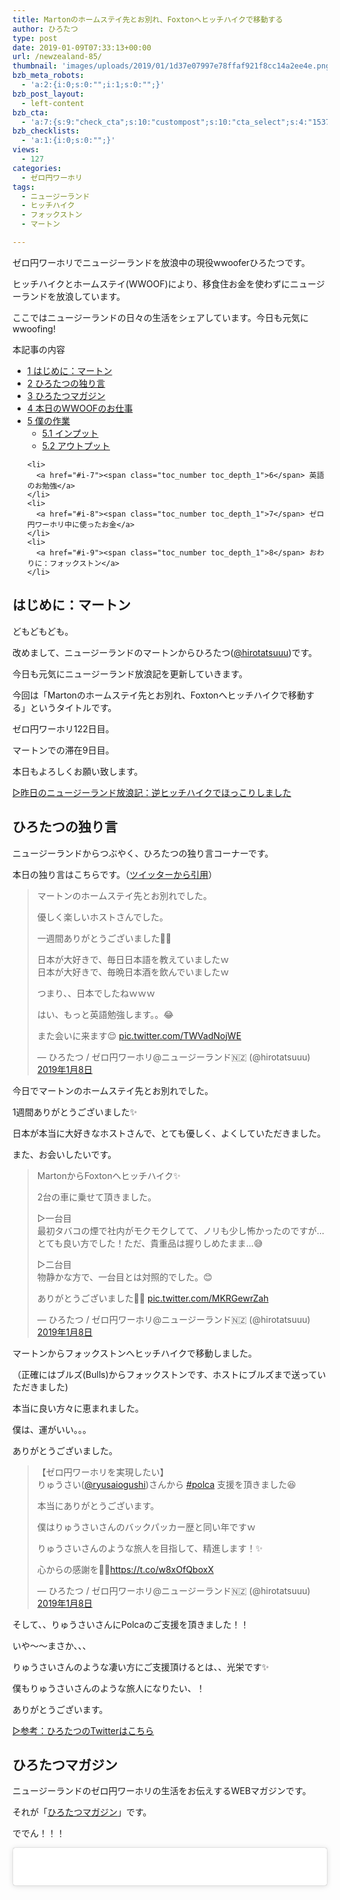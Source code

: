 ```yaml
---
title: Martonのホームステイ先とお別れ、Foxtonへヒッチハイクで移動する
author: ひろたつ
type: post
date: 2019-01-09T07:33:13+00:00
url: /newzealand-85/
thumbnail: 'images/uploads/2019/01/1d37e07997e78ffaf921f8cc14a2ee4e.png?fit=304%2C171&ssl=1'
bzb_meta_robots:
  - 'a:2:{i:0;s:0:"";i:1;s:0:"";}'
bzb_post_layout:
  - left-content
bzb_cta:
  - 'a:7:{s:9:"check_cta";s:10:"custompost";s:10:"cta_select";s:4:"1537";s:9:"org_title";s:0:"";s:9:"org_image";s:0:"";s:11:"org_content";s:0:"";s:15:"org_button_text";s:0:"";s:14:"org_button_url";s:0:"";}'
bzb_checklists:
  - 'a:1:{i:0;s:0:"";}'
views:
  - 127
categories:
  - ゼロ円ワーホリ
tags:
  - ニュージーランド
  - ヒッチハイク
  - フォックストン
  - マートン

---
```

ゼロ円ワーホリでニュージーランドを放浪中の現役wwooferひろたつです。
  
ヒッチハイクとホームステイ(WWOOF)により、移食住お金を使わずにニュージーランドを放浪しています。
  
ここではニュージーランドの日々の生活をシェアしています。今日も元気にwwoofing!

<!--more-->

<div id="toc_container" class="toc_transparent no_bullets">
  <p class="toc_title">
    本記事の内容
  </p>
  
  <ul class="toc_list">
    <li>
      <a href="#i"><span class="toc_number toc_depth_1">1</span> はじめに：マートン</a>
    </li>
    <li>
      <a href="#i-2"><span class="toc_number toc_depth_1">2</span> ひろたつの独り言</a>
    </li>
    <li>
      <a href="#i-3"><span class="toc_number toc_depth_1">3</span> ひろたつマガジン</a>
    </li>
    <li>
      <a href="#WWOOF"><span class="toc_number toc_depth_1">4</span> 本日のWWOOFのお仕事</a>
    </li>
    <li>
      <a href="#i-4"><span class="toc_number toc_depth_1">5</span> 僕の作業</a><ul>
        <li>
          <a href="#i-5"><span class="toc_number toc_depth_2">5.1</span> インプット</a>
        </li>
        <li>
          <a href="#i-6"><span class="toc_number toc_depth_2">5.2</span> アウトプット</a>
        </li>
      </ul>
    </li>
    
    <li>
      <a href="#i-7"><span class="toc_number toc_depth_1">6</span> 英語のお勉強</a>
    </li>
    <li>
      <a href="#i-8"><span class="toc_number toc_depth_1">7</span> ゼロ円ワーホリ中に使ったお金</a>
    </li>
    <li>
      <a href="#i-9"><span class="toc_number toc_depth_1">8</span> おわりに：フォックストン</a>
    </li>
  </ul>
</div>

## <span id="i">はじめに：マートン</span>

どもどもども。
  
改めまして、ニュージーランドのマートンからひろたつ(<a href="https://twitter.com/hirotatsuuu" rel="noopener" target="_blank">@hirotatsuuu</a>)です。
  
今日も元気にニュージーランド放浪記を更新していきます。

今回は「Martonのホームステイ先とお別れ、Foxtonへヒッチハイクで移動する」というタイトルです。

ゼロ円ワーホリ122日目。

マートンでの滞在9日目。

本日もよろしくお願い致します。

<a href="https://hirotatsu.me/newzealand-84" rel="noopener" target="_blank">▷昨日のニュージーランド放浪記：逆ヒッチハイクでほっこりしました</a>

## <span id="i-2">ひろたつの独り言</span>

ニュージーランドからつぶやく、ひろたつの独り言コーナーです。

本日の独り言はこちらです。（<a href="https://twitter.com/hirotatsuuu" rel="noopener" target="_blank">ツイッターから引用</a>）

<blockquote class="twitter-tweet" data-lang="ja">
  <p lang="ja" dir="ltr">
    マートンのホームステイ先とお別れでした。
  </p>
  
  <p>
    優しく楽しいホストさんでした。
  </p>
  
  <p>
    一週間ありがとうございました🙇‍♂️
  </p>
  
  <p>
    日本が大好きで、毎日日本語を教えていましたｗ<br />日本が大好きで、毎晩日本酒を飲んでいましたｗ
  </p>
  
  <p>
    つまり、、日本でしたねｗｗｗ
  </p>
  
  <p>
    はい、もっと英語勉強します。。😂
  </p>
  
  <p>
    また会いに来ます😌 <a href="https://t.co/TWVadNojWE">pic.twitter.com/TWVadNojWE</a>
  </p>
  
  <p>
    &mdash; ひろたつ / ゼロ円ワーホリ@ニュージーランド🇳🇿 (@hirotatsuuu) <a href="https://twitter.com/hirotatsuuu/status/1082470012630126594?ref_src=twsrc%5Etfw">2019年1月8日</a>
  </p>
</blockquote>



今日でマートンのホームステイ先とお別れでした。
  
1週間ありがとうございました✨
  
日本が本当に大好きなホストさんで、とても優しく、よくしていただきました。
  
また、お会いしたいです。

<blockquote class="twitter-tweet" data-lang="ja">
  <p lang="ja" dir="ltr">
    MartonからFoxtonへヒッチハイク✨
  </p>
  
  <p>
    2台の車に乗せて頂きました。
  </p>
  
  <p>
    ▷一台目<br />最初タバコの煙で社内がモクモクしてて、ノリも少し怖かったのですが&#8230;とても良い方でした！ただ、貴重品は握りしめたまま&#8230;😅
  </p>
  
  <p>
    ▷二台目<br />物静かな方で、一台目とは対照的でした。😊
  </p>
  
  <p>
    ありがとうございました🙇‍♂️ <a href="https://t.co/MKRGewrZah">pic.twitter.com/MKRGewrZah</a>
  </p>
  
  <p>
    &mdash; ひろたつ / ゼロ円ワーホリ@ニュージーランド🇳🇿 (@hirotatsuuu) <a href="https://twitter.com/hirotatsuuu/status/1082567021735411714?ref_src=twsrc%5Etfw">2019年1月8日</a>
  </p>
</blockquote>



マートンからフォックストンへヒッチハイクで移動しました。
  
（正確にはブルズ(Bulls)からフォックストンです、ホストにブルズまで送っていただきました)
  
本当に良い方々に恵まれました。
  
僕は、運がいい。。。
  
ありがとうございました。

<blockquote class="twitter-tweet" data-lang="ja">
  <p lang="ja" dir="ltr">
    【ゼロ円ワーホリを実現したい】<br />りゅうさい(<a href="https://twitter.com/ryusaiogushi?ref_src=twsrc%5Etfw">@ryusaiogushi</a>)さんから <a href="https://twitter.com/hashtag/polca?src=hash&ref_src=twsrc%5Etfw">#polca</a> 支援を頂きました😆
  </p>
  
  <p>
    本当にありがとうございます。
  </p>
  
  <p>
    僕はりゅうさいさんのバックパッカー歴と同い年ですｗ
  </p>
  
  <p>
    りゅうさいさんのような旅人を目指して、精進します！✨
  </p>
  
  <p>
    心からの感謝を🙇‍♂️<a href="https://t.co/w8xOfQboxX">https://t.co/w8xOfQboxX</a>
  </p>
  
  <p>
    &mdash; ひろたつ / ゼロ円ワーホリ@ニュージーランド🇳🇿 (@hirotatsuuu) <a href="https://twitter.com/hirotatsuuu/status/1082463893971062784?ref_src=twsrc%5Etfw">2019年1月8日</a>
  </p>
</blockquote>



そして、、りゅうさいさんにPolcaのご支援を頂きました！！
  
いや〜〜まさか、、、
  
りゅうさいさんのような凄い方にご支援頂けるとは、、光栄です✨
  
僕もりゅうさいさんのような旅人になりたい、！
  
ありがとうございます。

<a href="https://twitter.com/hirotatsuuu" rel="noopener" target="_blank">▷参考：ひろたつのTwitterはこちら</a>

## <span id="i-3">ひろたつマガジン</span>

ニュージーランドのゼロ円ワーホリの生活をお伝えするWEBマガジンです。
  
それが「<a href="https://www.instagram.com/hirotatsu_mag" rel="noopener" target="_blank">ひろたつマガジン</a>」です。

ででん！！！

<blockquote class="instagram-media" data-instgrm-permalink="https://www.instagram.com/p/BsZGFPNgex6/?utm_source=ig_embed&utm_medium=loading" data-instgrm-version="12" style=" background:#FFF; border:0; border-radius:3px; box-shadow:0 0 1px 0 rgba(0,0,0,0.5),0 1px 10px 0 rgba(0,0,0,0.15); margin: 1px; max-width:540px; min-width:326px; padding:0; width:99.375%; width:-webkit-calc(100% - 2px); width:calc(100% - 2px);">
  <div style="padding:16px;">
    <a href="https://www.instagram.com/p/BsZGFPNgex6/?utm_source=ig_embed&utm_medium=loading" style=" background:#FFFFFF; line-height:0; padding:0 0; text-align:center; text-decoration:none; width:100%;" target="_blank"> </p> 
    
    <div style=" display: flex; flex-direction: row; align-items: center;">
      <div style="background-color: #F4F4F4; border-radius: 50%; flex-grow: 0; height: 40px; margin-right: 14px; width: 40px;">
      </div>
      
      <div style="display: flex; flex-direction: column; flex-grow: 1; justify-content: center;">
        <div style=" background-color: #F4F4F4; border-radius: 4px; flex-grow: 0; height: 14px; margin-bottom: 6px; width: 100px;">
        </div>
        
        <div style=" background-color: #F4F4F4; border-radius: 4px; flex-grow: 0; height: 14px; width: 60px;">
        </div>
      </div>
    </div>
    
    <div style="padding: 19% 0;">
    </div>
    
    <div style="display:block; height:50px; margin:0 auto 12px; width:50px;">
      <svg width="50px" height="50px" viewBox="0 0 60 60" version="1.1" xmlns="https://www.w3.org/2000/svg" xmlns:xlink="https://www.w3.org/1999/xlink"><g stroke="none" stroke-width="1" fill="none" fill-rule="evenodd"><g transform="translate(-511.000000, -20.000000)" fill="#000000"><g><path d="M556.869,30.41 C554.814,30.41 553.148,32.076 553.148,34.131 C553.148,36.186 554.814,37.852 556.869,37.852 C558.924,37.852 560.59,36.186 560.59,34.131 C560.59,32.076 558.924,30.41 556.869,30.41 M541,60.657 C535.114,60.657 530.342,55.887 530.342,50 C530.342,44.114 535.114,39.342 541,39.342 C546.887,39.342 551.658,44.114 551.658,50 C551.658,55.887 546.887,60.657 541,60.657 M541,33.886 C532.1,33.886 524.886,41.1 524.886,50 C524.886,58.899 532.1,66.113 541,66.113 C549.9,66.113 557.115,58.899 557.115,50 C557.115,41.1 549.9,33.886 541,33.886 M565.378,62.101 C565.244,65.022 564.756,66.606 564.346,67.663 C563.803,69.06 563.154,70.057 562.106,71.106 C561.058,72.155 560.06,72.803 558.662,73.347 C557.607,73.757 556.021,74.244 553.102,74.378 C549.944,74.521 548.997,74.552 541,74.552 C533.003,74.552 532.056,74.521 528.898,74.378 C525.979,74.244 524.393,73.757 523.338,73.347 C521.94,72.803 520.942,72.155 519.894,71.106 C518.846,70.057 518.197,69.06 517.654,67.663 C517.244,66.606 516.755,65.022 516.623,62.101 C516.479,58.943 516.448,57.996 516.448,50 C516.448,42.003 516.479,41.056 516.623,37.899 C516.755,34.978 517.244,33.391 517.654,32.338 C518.197,30.938 518.846,29.942 519.894,28.894 C520.942,27.846 521.94,27.196 523.338,26.654 C524.393,26.244 525.979,25.756 528.898,25.623 C532.057,25.479 533.004,25.448 541,25.448 C548.997,25.448 549.943,25.479 553.102,25.623 C556.021,25.756 557.607,26.244 558.662,26.654 C560.06,27.196 561.058,27.846 562.106,28.894 C563.154,29.942 563.803,30.938 564.346,32.338 C564.756,33.391 565.244,34.978 565.378,37.899 C565.522,41.056 565.552,42.003 565.552,50 C565.552,57.996 565.522,58.943 565.378,62.101 M570.82,37.631 C570.674,34.438 570.167,32.258 569.425,30.349 C568.659,28.377 567.633,26.702 565.965,25.035 C564.297,23.368 562.623,22.342 560.652,21.575 C558.743,20.834 556.562,20.326 553.369,20.18 C550.169,20.033 549.148,20 541,20 C532.853,20 531.831,20.033 528.631,20.18 C525.438,20.326 523.257,20.834 521.349,21.575 C519.376,22.342 517.703,23.368 516.035,25.035 C514.368,26.702 513.342,28.377 512.574,30.349 C511.834,32.258 511.326,34.438 511.181,37.631 C511.035,40.831 511,41.851 511,50 C511,58.147 511.035,59.17 511.181,62.369 C511.326,65.562 511.834,67.743 512.574,69.651 C513.342,71.625 514.368,73.296 516.035,74.965 C517.703,76.634 519.376,77.658 521.349,78.425 C523.257,79.167 525.438,79.673 528.631,79.82 C531.831,79.965 532.853,80.001 541,80.001 C549.148,80.001 550.169,79.965 553.369,79.82 C556.562,79.673 558.743,79.167 560.652,78.425 C562.623,77.658 564.297,76.634 565.965,74.965 C567.633,73.296 568.659,71.625 569.425,69.651 C570.167,67.743 570.674,65.562 570.82,62.369 C570.966,59.17 571,58.147 571,50 C571,41.851 570.966,40.831 570.82,37.631"></path></g></g></g></svg>
    </div>
    
    <div style="padding-top: 8px;">
      <div style=" color:#3897f0; font-family:Arial,sans-serif; font-size:14px; font-style:normal; font-weight:550; line-height:18px;">
        View this post on Instagram
      </div>
    </div>
    
    <div style="padding: 12.5% 0;">
    </div>
    
    <div style="display: flex; flex-direction: row; margin-bottom: 14px; align-items: center;">
      <div>
        <div style="background-color: #F4F4F4; border-radius: 50%; height: 12.5px; width: 12.5px; transform: translateX(0px) translateY(7px);">
        </div>
        
        <div style="background-color: #F4F4F4; height: 12.5px; transform: rotate(-45deg) translateX(3px) translateY(1px); width: 12.5px; flex-grow: 0; margin-right: 14px; margin-left: 2px;">
        </div>
        
        <div style="background-color: #F4F4F4; border-radius: 50%; height: 12.5px; width: 12.5px; transform: translateX(9px) translateY(-18px);">
        </div>
      </div>
      
      <div style="margin-left: 8px;">
        <div style=" background-color: #F4F4F4; border-radius: 50%; flex-grow: 0; height: 20px; width: 20px;">
        </div>
        
        <div style=" width: 0; height: 0; border-top: 2px solid transparent; border-left: 6px solid #f4f4f4; border-bottom: 2px solid transparent; transform: translateX(16px) translateY(-4px) rotate(30deg)">
        </div>
      </div>
      
      <div style="margin-left: auto;">
        <div style=" width: 0px; border-top: 8px solid #F4F4F4; border-right: 8px solid transparent; transform: translateY(16px);">
        </div>
        
        <div style=" background-color: #F4F4F4; flex-grow: 0; height: 12px; width: 16px; transform: translateY(-4px);">
        </div>
        
        <div style=" width: 0; height: 0; border-top: 8px solid #F4F4F4; border-left: 8px solid transparent; transform: translateY(-4px) translateX(8px);">
        </div>
      </div>
    </div>
    
    <div style="display: flex; flex-direction: column; flex-grow: 1; justify-content: center; margin-bottom: 24px;">
      <div style=" background-color: #F4F4F4; border-radius: 4px; flex-grow: 0; height: 14px; margin-bottom: 6px; width: 224px;">
      </div>
      
      <div style=" background-color: #F4F4F4; border-radius: 4px; flex-grow: 0; height: 14px; width: 144px;">
      </div>
    </div>
    
    <p>
      </a>
    </p>
    
    <p style=" color:#c9c8cd; font-family:Arial,sans-serif; font-size:14px; line-height:17px; margin-bottom:0; margin-top:8px; overflow:hidden; padding:8px 0 7px; text-align:center; text-overflow:ellipsis; white-space:nowrap;">
      <a href="https://www.instagram.com/p/BsZGFPNgex6/?utm_source=ig_embed&utm_medium=loading" style=" color:#c9c8cd; font-family:Arial,sans-serif; font-size:14px; font-style:normal; font-weight:normal; line-height:17px; text-decoration:none;" target="_blank">HIROTATSU MAGAZINEさん(@hirotatsu_mag)がシェアした投稿</a> &#8211; <time style=" font-family:Arial,sans-serif; font-size:14px; line-height:17px;" datetime="2019-01-08T23:31:45+00:00">2019年 1月月8日午後3時31分PST</time>
    </p></div> </blockquote> 
    
    <p>
    </p>
    
    <p>
      本日は、出会いと別れの日でしたね。<br /> ホームステイ先が変わって、移動する日はいつもですけど、、、<br /> それでもやっぱり、慣れないです。
    </p>
    
    <p>
      「一期一会」
    </p>
    
    <p>
      この言葉、とても好きなのですが、<br /> ヒッチハイクや短期のホームステイをしていると、とても感じることが多いです。<br /> 本当は出会った方々全員ともっともっと深く関わりたい、！<br /> けど、もっと色んな人とも関わりたい、！<br /> 時間は有限だから、量と質の両方を求めることは出来ない。。。<br /> 厳しい世の中だ、まったく。。。
    </p>
    
    <p>
      でも、出会った一人一人にちゃんと感謝をして、別れてもまたどこかで会えると信じて、<br /> 頂いた優しさを直接は返せなくても、回り回ってどこかで返せてるって信じて、<br /> 今後も沢山の優しさに触れながら、そして僕が世の中にできることを、考え、見つけて、実行して還元していきます。
    </p>
    
    <p>
      改めて、ありがとうございました。
    </p>
    
    <p>
      <a href="https://www.instagram.com/hirotatsu_mag" rel="noopener" target="_blank">▷参考：ひろたつマガジンはこちら</a>
    </p>
    
    <h2>
      <span id="WWOOF">本日のWWOOFのお仕事</span>
    </h2>
    
    <p>
      なし！！
    </p>
    
    <p>
      本日は、移動の日だったので、マートンのホームステイ先でも、フォックストンのホームステイ先でもWWOOFのお仕事はありませんでした。
    </p>
    
    <p>
      しいて言うなら、、、
    </p>
    
    <p>
      マートンのホームステイ先を出る前に、お部屋やバスルームとかを掃除機できれいにしました。<br /> でもこれはWWOOFのお仕事というより、自分が使ったので当たり前ですね。<br /> WWOOFをする時、ホームステイをするときは、ちゃんと出る時にきれいにして感謝しましょう！
    </p>
    
    <h2>
      <span id="i-4">僕の作業</span>
    </h2>
    
    <p>
      本日のインプットとアウトプットです。
    </p>
    
    <h3>
      <span id="i-5">インプット</span>
    </h3>
    
    <p>
      何をインプットしただろう、、？<br /> 思い出せないってことは、インプットしてないってことかｗ
    </p>
    
    <h3>
      <span id="i-6">アウトプット</span>
    </h3>
    
    <ul>
      <li>
        ツイート 3件
      </li>
      <li>
        インスタ 2件
      </li>
      <li>
        ブログ 0件
      </li>
    </ul>
    
    <p>
      移動の日はなかなかインプットもアウトプットも出来ませんね。。。<br /> しゃーなし。
    </p>
    
    <h2>
      <span id="i-7">英語のお勉強</span>
    </h2>
    
    <p>
      毎日僕が新しく覚えた英語を3つご紹介します。<br /> 僕の英語力の低さが露呈しますが、、しゃーなしですｗ
    </p>
    
    <ul>
      <li>
        sphere 球
      </li>
      <li>
        figure 図
      </li>
      <li>
        quadrangle 四角
      </li>
    </ul>
    
    <h2>
      <span id="i-8">ゼロ円ワーホリ中に使ったお金</span>
    </h2>
    
    <p>
      本日使ったお金をシェアします。
    </p>
    
    <p>
      本日使ったお金は、、、
    </p>
    
    <p>
      <strong>0円でした！！！</strong>
    </p>
    
    <p>
      本日もお金を使わずに一日を生きました。
    </p>
    
    <p>
      <a href="https://hirotatsu.me/use-money-total/" rel="noopener" target="_blank">▷ゼロ円ワーホリで使ったお金を完全公開【使うたびに更新します】</a>
    </p>
    
    <h2>
      <span id="i-9">おわりに：フォックストン</span>
    </h2>
    
    <p>
      本日のゼロ円ワーホリ日記はこんな感じです。<br /> ワーホリや留学を考えてる人、WWOOFやhelpx,workawayなどのワークエクスチェンジを使ってホームステイをしようと考えてる人、お金を使わずに海外に長期滞在しようと考えてる人へ、何かの参考になれば幸いです。
    </p>
    
    <p>
      以上、<strong>ゼロ円ワーホリでニュージーランドを放浪しているひろたつ</strong></a>(<a href="https://twitter.com/hirotatsuuu" rel="noopener" target="_blank">@hirotatsuuu</a>)の一日でした。
    </p>
    
    <p>
      最後まで読んでくださり、ありがとうございました。<br /> 僕のニュージーランド放浪はこれからも続きます。<br /> なので、明日のニュージーランド放浪記もぜひ見てくださいな〜<br /> コメント等もお待ちしてます😉（DMでもツイッターのリプライでもなんでも受け付けてます！）
    </p>
    
    <div style="font-size: 0px; height: 0px; line-height: 0px; margin: 0; padding: 0; clear: both;">
    </div>
